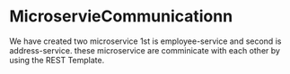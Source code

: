 # MicroservieCommunicationn

We have created two microservice 1st is employee-service and second is address-service. these microservice are comminicate with each other by using the REST Template.
